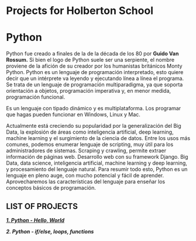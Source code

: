 # **Projects for Holberton School**
# Python
Python fue creado a finales de la de la década de los 80 por **Guido Van Rossum.** Si bien el logo de Python suele ser una serpiente, el nombre proviene de la afición de su creador por los humanistas británicos Monty Python.
Python es un lenguaje de programación interpretado, esto quiere decir que un intérprete va leyendo y ejecutando línea a línea el programa.
Se trata de un lenguaje de programación multiparadigma, ya que soporta orientación a objetos, programación imperativa y, en menor medida, programación funcional.

Es un lenguaje con tipado dinámico y es multiplataforma.
Los programar que hagas pueden funcionar en Windows, Linux y Mac.

Actualmente está creciendo su popularidad por la generalización del Big Data, la explosión de áreas como inteligencia artificial, deep learning, machine learning y el surgimiento de la ciencia de datos.
Entre los usos más comunes, podemos enumerar lenguaje de scripting, muy útil para los administradores de sistemas.
Scraping y crawling, permite extraer información de páginas web.
Desarrollo web con su framework Django. Big Data, data science, inteligencia artificial, machine learning y deep learning, y procesamiento del lenguaje natural.
Para resumir todo esto, Python es un lenguaje en pleno auge, con mucho potencial y fácil de aprender. Aprovecharemos las características del lenguaje para enseñar los conceptos básicos de programación.

## LIST OF PROJECTS

***[1. Python - Hello, World](https://github.com/DaisyGeraldine/holbertonschool-higher_level_programming/tree/master/python-hello_world)***

***2. Python - if/else, loops, functions***